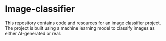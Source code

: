 # Image-classifier
This repository contains code and resources for an image classifier project. The project is built using a machine learning model to classify images as either AI-generated or real.

